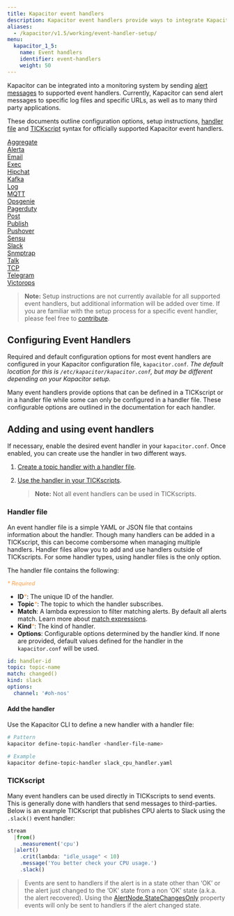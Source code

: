 ```yaml
---
title: Kapacitor event handlers
description: Kapacitor event handlers provide ways to integrate Kapacitor alert messages with logging, specific URLs, and many third-party applications.
aliases:
  - /kapacitor/v1.5/working/event-handler-setup/
menu:
  kapacitor_1_5:
    name: Event handlers
    identifier: event-handlers
    weight: 50
---
```


Kapacitor can be integrated into a monitoring system by sending
[alert messages](/kapacitor/v1.5/nodes/alert_node/#message) to supported event
handlers. Currently, Kapacitor can send alert messages to specific log files and
specific URLs, as well as to many third party applications.

These documents outline configuration options, setup instructions,
[handler file](#handler-file) and [TICKscript](/kapacitor/v1.5/tick/introduction/)
syntax for officially supported Kapacitor event handlers.

[Aggregate](/kapacitor/v1.5/event_handlers/aggregate/)  
[Alerta](/kapacitor/v1.5/event_handlers/alerta/)  
[Email](/kapacitor/v1.5/event_handlers/email/)  
[Exec](/kapacitor/v1.5/event_handlers/exec/)  
[Hipchat](/kapacitor/v1.5/event_handlers/hipchat/)  
[Kafka](/kapacitor/v1.5/event_handlers/kafka/)  
[Log](/kapacitor/v1.5/event_handlers/log/)  
[MQTT](/kapacitor/v1.5/event_handlers/mqtt/)  
[Opsgenie](/kapacitor/v1.5/event_handlers/opsgenie/)  
[Pagerduty](/kapacitor/v1.5/event_handlers/pagerduty/)  
[Post](/kapacitor/v1.5/event_handlers/post/)  
[Publish](/kapacitor/v1.5/event_handlers/publish/)   
[Pushover](/kapacitor/v1.5/event_handlers/pushover/)   
[Sensu](/kapacitor/v1.5/event_handlers/sensu/)  
[Slack](/kapacitor/v1.5/event_handlers/slack/)  
[Snmptrap](/kapacitor/v1.5/event_handlers/snmptrap/)  
[Talk](/kapacitor/v1.5/event_handlers/talk/)  
[TCP](/kapacitor/v1.5/event_handlers/tcp/)  
[Telegram](/kapacitor/v1.5/event_handlers/telegram/)  
[Victorops](/kapacitor/v1.5/event_handlers/victorops/)  

> **Note:** Setup instructions are not currently available for all supported
> event handlers, but additional information will be added over time. If
> you are familiar with the setup process for a specific event handler, please
> feel free to [contribute](https://github.com/influxdata/docs.influxdata.com/blob/master/CONTRIBUTING.md).

## Configuring Event Handlers
Required and default configuration options for most event handlers are
configured in your Kapacitor configuration file, `kapacitor.conf`.
_The default location for this is `/etc/kapacitor/kapacitor.conf`, but may be
different depending on your Kapacitor setup._

Many event handlers provide options that can be defined in a TICKscript or in a
handler file while some can only be configured in a handler file.
These configurable options are outlined in the documentation for each handler.

## Adding and using event handlers
If necessary, enable the desired event handler in your `kapacitor.conf`. Once
enabled, you can create use the handler in two different ways.

1. [Create a topic handler with a handler file](#handler-file).
2. [Use the handler in your TICKscripts](#tickscript).

    > **Note:** Not all event handlers can be used in TICKscripts.

### Handler file
An event handler file is a simple YAML or JSON file that contains information
about the handler.
Though many handlers can be added in a TICKscript, this can become combersome
when managing multiple handlers.
Handler files allow you to add and use handlers outside of TICKscripts.
For some handler types, using handler files is the only option.

The handler file contains the following:

<span style="color: #ff9e46; font-style: italic; font-size: .8rem;">* Required</span>

- **ID**<span style="color: #ff9e46; font-style: italic;">\*</span>: The unique ID
  of the handler.
- **Topic**<span style="color: #ff9e46; font-style: italic;">\*</span>: The topic
  to which the handler subscribes.
- **Match**: A lambda expression to filter matching alerts. By default all alerts
  match. Learn more about [match expressions](/kapacitor/v1.5/working/alerts/#match-expressions).
- **Kind**<span style="color: #ff9e46; font-style: italic;">\*</span>: The kind of
  handler.
- **Options**: Configurable options determined by the handler kind. If none are
  provided, default values defined for the handler in the `kapacitor.conf` will
  be used.

```yaml
id: handler-id
topic: topic-name
match: changed()
kind: slack
options:
  channel: '#oh-nos'
```

#### Add the handler
Use the Kapacitor CLI to define a new handler with a handler file:

```bash
# Pattern
kapacitor define-topic-handler <handler-file-name>

# Example
kapacitor define-topic-handler slack_cpu_handler.yaml
```

### TICKscript
Many event handlers can be used directly in TICKscripts to send events.
This is generally done with handlers that send messages to third-parties. Below
is an example TICKscript that publishes CPU alerts to Slack using the `.slack()`
event handler:

```js
stream
  |from()
    .measurement('cpu')
  |alert()
    .crit(lambda: "idle_usage" < 10)
    .message('You better check your CPU usage.')
    .slack()
```

> Events are sent to handlers if the alert is in a state other than ‘OK’ or the
alert just changed to the ‘OK’ state from a non ‘OK’ state (a.k.a. the alert
recovered). Using the [AlertNode.StateChangesOnly](/kapacitor/v1.5/nodes/alert_node/#statechangesonly) property events will only be
sent to handlers if the alert changed state.
